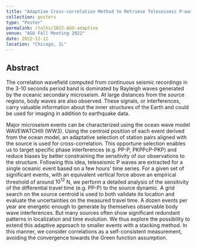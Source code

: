 ```yaml
---
title: "Adaptive Cross‐correlation Method to Retrieve Teleseismic P‐waves in the Sec‐ ondary Microseisms Period Band"
collection: posters
type: "Poster"
permalink: /talks/2022-AGU-adaptive
venue: "AGU Fall Meeting 2022"
date: 2022-12-12
location: "Chicago, IL"
---
```


## Abstract
The correlation wavefield computed from continuous seismic recordings in the 3-10 seconds period band is dominated by Rayleigh waves generated by the oceanic secondary microseism. At large distances from the source regions, body waves are also observed. These signals, or interferences, carry valuable information about the inner structures of the Earth and could be used for imaging in addition to earthquake data.

Major microseism events can be characterized using the ocean wave model WAVEWATCHIII (WW3). Using the centroid position of each event derived from the ocean model, an adaptative selection of station pairs aligned with the source is used for cross-correlation. This opportune selection enables us to target specific phase interferences (e.g. PP-P, PKPPcP-PKP) and reduce biases by better constraining the sensitivity of our observations to the structure. Following this idea, teleseismic P waves are extracted for a single oceanic event based on a few hours' time series.
For a given set of significant events, with an equivalent vertical force above an empirical threshold of around $10^{12}$ N, we perform a detailed analysis of the sensitivity of the differential travel time (e.g. PP-P) to the source dynamic. A grid search on the source centroid is used to both validate its location and evaluate the uncertainties on the measured travel time.
A dozen events per year are energetic enough to generate by themselves observable body wave interferences. But many sources often show significant redundant patterns in localization and time evolution. We thus explore the possibility to extend this adaptive approach to smaller events with a stacking method. In this manner, we consider correlations as a self-consistent measurement, avoiding the convergence towards the Green function assumption.